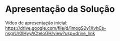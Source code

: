 # Apresentação da Solução

Vídeo de apresentação inicial: https://drive.google.com/file/d/1mogS2y1XvhCs-nsgrUr0IHyyACteIoGH/view?usp=drive_link